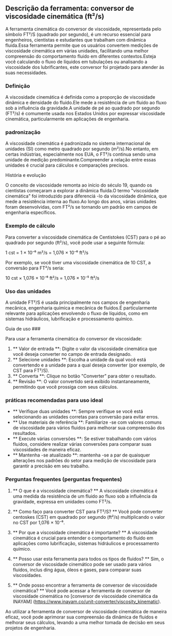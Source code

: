 ## Descrição da ferramenta: conversor de viscosidade cinemática (ft²/s)

A ferramenta cinemática do conversor de viscosidade, representada pelo símbolo FT²/S (quadrado por segundo), é um recurso essencial para engenheiros, cientistas e estudantes que trabalham com dinâmica fluida.Essa ferramenta permite que os usuários convertem medições de viscosidade cinemática em várias unidades, facilitando uma melhor compreensão do comportamento fluido em diferentes contextos.Esteja você calculando o fluxo de líquidos em tubulações ou analisando a viscosidade dos lubrificantes, este conversor foi projetado para atender às suas necessidades.

### Definição

A viscosidade cinemática é definida como a proporção de viscosidade dinâmica e densidade do fluido.Ele mede a resistência de um fluido ao fluxo sob a influência da gravidade.A unidade de pé ao quadrado por segundo (FT²/s) é comumente usada nos Estados Unidos por expressar viscosidade cinemática, particularmente em aplicações de engenharia.

### padronização

A viscosidade cinemática é padronizada no sistema internacional de unidades (SI) como metro quadrado por segundo (m²/s).No entanto, em certas indústrias, especialmente nos EUA, o FT²/s continua sendo uma unidade de medição predominante.Compreender a relação entre essas unidades é crucial para cálculos e comparações precisos.

História e evolução

O conceito de viscosidade remonta ao início do século 19, quando os cientistas começaram a explorar a dinâmica fluida.O termo "viscosidade cinemática" foi introduzido para diferenciá -lo da viscosidade dinâmica, que mede a resistência interna ao fluxo.Ao longo dos anos, várias unidades foram desenvolvidas, com FT²/s se tornando um padrão em campos de engenharia específicos.

### Exemplo de cálculo

Para converter a viscosidade cinemática de Centistokes (CST) para o pé ao quadrado por segundo (ft²/s), você pode usar a seguinte fórmula:

1 cst = 1 × 10⁻⁶ m²/s = 1,076 × 10⁻⁶ ft²/s

Por exemplo, se você tiver uma viscosidade cinemática de 10 CST, a conversão para FT²/s seria:

10 cst × 1,076 × 10⁻⁶ ft²/s = 1,076 × 10⁻⁵ ft²/s

### Uso das unidades

A unidade FT²/S é usada principalmente nos campos de engenharia mecânica, engenharia química e mecânica de fluidos.É particularmente relevante para aplicações envolvendo o fluxo de líquidos, como em sistemas hidráulicos, lubrificação e processamento químico.

Guia de uso ###

Para usar a ferramenta cinemática do conversor de viscosidade:

1. ** Valor de entrada **: Digite o valor da viscosidade cinemática que você deseja converter no campo de entrada designado.
2. ** Selecione unidades **: Escolha a unidade da qual você está convertendo e a unidade para a qual deseja converter (por exemplo, de CST para FT²/S).
3. ** Converta **: Clique no botão "Converter" para obter o resultado.
4. ** Revisão **: O valor convertido será exibido instantaneamente, permitindo que você prossiga com seus cálculos.

### práticas recomendadas para uso ideal

- ** Verifique duas unidades **: Sempre verifique se você está selecionando as unidades corretas para conversão para evitar erros.
- ** Use materiais de referência **: Familiarize -se com valores comuns de viscosidade para vários fluidos para melhorar sua compreensão dos resultados.
- ** Execute várias conversões **: Se estiver trabalhando com vários fluidos, considere realizar várias conversões para comparar suas viscosidades de maneira eficaz.
- ** Mantenha -se atualizado **: mantenha -se a par de quaisquer alterações nos padrões do setor para medição de viscosidade para garantir a precisão em seu trabalho.

### Perguntas frequentes (perguntas frequentes)

1. ** O que é a viscosidade cinemática? **
A viscosidade cinemática é uma medida da resistência de um fluido ao fluxo sob a influência da gravidade, expressa em unidades como FT²/s.

2. ** Como faço para converter CST para FT²/S? **
Você pode converter centoskes (CST) em quadrado por segundo (ft²/s) multiplicando o valor no CST por 1,076 × 10⁻⁶.

3. ** Por que a viscosidade cinemática é importante? **
A viscosidade cinemática é crucial para entender o comportamento do fluido em aplicações como lubrificação, sistemas hidráulicos e processamento químico.

4. ** Posso usar esta ferramenta para todos os tipos de fluidos? **
Sim, o conversor de viscosidade cinemático pode ser usado para vários fluidos, inclus ding água, óleos e gases, para comparar suas viscosidades.

5. ** Onde posso encontrar a ferramenta de conversor de viscosidade cinemática? **
Você pode acessar a ferramenta de conversor de viscosidade cinemática no [conversor de viscosidade cinemática da INAYAM] (https://www.inayam.co/unit-converter/viscosity_kinematic).

Ao utilizar a ferramenta de conversor de viscosidade cinemática de maneira eficaz, você pode aprimorar sua compreensão da dinâmica de fluidos e melhorar seus cálculos, levando a uma melhor tomada de decisão em seus projetos de engenharia.